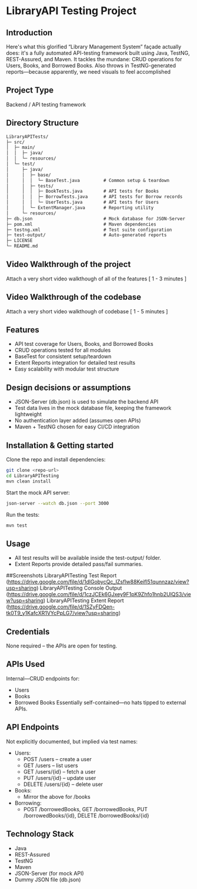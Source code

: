 # LibraryAPI Testing Project

## Introduction
Here's what this glorified “Library Management System” façade actually does: it's a fully automated API-testing framework built using Java, TestNG, REST-Assured, and Maven. It tackles the mundane: CRUD operations for Users, Books, and Borrowed Books. Also throws in TestNG-generated reports—because apparently, we need visuals to feel accomplished

## Project Type
Backend / API testing framework

## Directory Structure
```markdown
LibraryAPITests/
├─ src/
│  ├─ main/
│  │  ├─ java/
│  │  └─ resources/
│  └─ test/
│     ├─ java/
│     │  ├─ base/
│     │  │  └─ BaseTest.java         # Common setup & teardown
│     │  ├─ tests/
│     │  │  ├─ BookTests.java        # API tests for Books
│     │  │  ├─ BorrowTests.java      # API tests for Borrow records
│     │  │  └─ UserTests.java        # API tests for Users
│     │  └─ ExtentManager.java       # Reporting utility
│     └─ resources/
├─ db.json                           # Mock database for JSON-Server
├─ pom.xml                           # Maven dependencies
├─ testng.xml                        # Test suite configuration
├─ test-output/                      # Auto-generated reports
├─ LICENSE
└─ README.md
```

## Video Walkthrough of the project
Attach a very short video walkthough of all of the features [ 1 - 3 minutes ]

## Video Walkthrough of the codebase
Attach a very short video walkthough of codebase [ 1 - 5 minutes ]

## Features
- API test coverage for Users, Books, and Borrowed Books
- CRUD operations tested for all modules
- BaseTest for consistent setup/teardown
- Extent Reports integration for detailed test results
- Easy scalability with modular test structure

## Design decisions or assumptions
- JSON-Server (db.json) is used to simulate the backend API
- Test data lives in the mock database file, keeping the framework lightweight
- No authentication layer added (assumes open APIs)
- Maven + TestNG chosen for easy CI/CD integration

## Installation & Getting started
Clone the repo and install dependencies:

```bash
git clone <repo-url>
cd LibraryAPITesting
mvn clean install
```
Start the mock API server:
```bash
json-server --watch db.json --port 3000
```
Run the tests:
```bash
mvn test
```

## Usage
- All test results will be available inside the test-output/ folder.
- Extent Reports provide detailed pass/fail summaries.

##Screenshots
LibraryAPITesting Test Report (https://drive.google.com/file/d/1dlGobycQc_IZsflw88Keifl51qunnzaz/view?usp=sharing)
LibraryAPITesting Console Output (https://drive.google.com/file/d/1czJCEk6GJxey9F1pK9Zhfo1hnb2UlQS3/view?usp=sharing)
LibraryAPITesting Extent Report (https://drive.google.com/file/d/1SZyFDQen-tk0T9_y1KafcXR1VYcPpLG7/view?usp=sharing)

## Credentials
None required – the APIs are open for testing.

## APIs Used
Internal—CRUD endpoints for:
- Users
- Books
- Borrowed Books
  Essentially self-contained—no hats tipped to external APIs.

## API Endpoints
Not explicitly documented, but implied via test names:
- Users:
  - POST /users – create a user
  - GET /users – list users
  - GET /users/{id} – fetch a user
  - PUT /users/{id} – update user
  - DELETE /users/{id} – delete user
- Books:
  - Mirror the above for /books
- Borrowing:
  - POST /borrowedBooks, GET /borrowedBooks, PUT /borrowedBooks/{id}, DELETE /borrowedBooks/{id}

## Technology Stack
- Java
- REST-Assured
- TestNG
- Maven
- JSON-Server (for mock API)
- Dummy JSON file (db.json)
